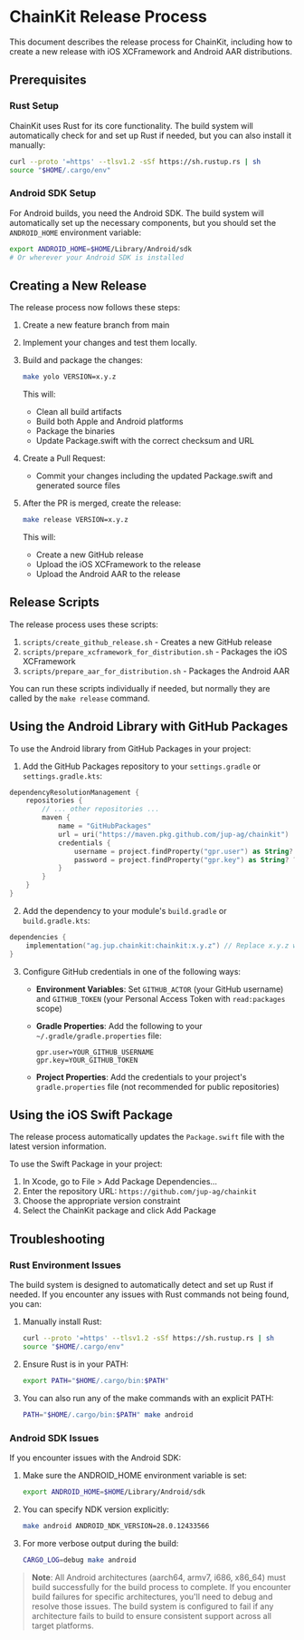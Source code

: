 # ChainKit Release Process

This document describes the release process for ChainKit, including how to create a new release with iOS XCFramework and Android AAR distributions.

## Prerequisites

### Rust Setup

ChainKit uses Rust for its core functionality. The build system will automatically check for and set up Rust if needed, but you can also install it manually:

```bash
curl --proto '=https' --tlsv1.2 -sSf https://sh.rustup.rs | sh
source "$HOME/.cargo/env"
```

### Android SDK Setup

For Android builds, you need the Android SDK. The build system will automatically set up the necessary components, but you should set the `ANDROID_HOME` environment variable:

```bash
export ANDROID_HOME=$HOME/Library/Android/sdk
# Or wherever your Android SDK is installed
```

## Creating a New Release

The release process now follows these steps:

1. Create a new feature branch from main

2. Implement your changes and test them locally.

3. Build and package the changes:
   ```bash
   make yolo VERSION=x.y.z
   ```
   This will:
   - Clean all build artifacts
   - Build both Apple and Android platforms
   - Package the binaries
   - Update Package.swift with the correct checksum and URL

4. Create a Pull Request:
   - Commit your changes including the updated Package.swift and generated source files

5. After the PR is merged, create the release:
   ```bash
   make release VERSION=x.y.z
   ```
   This will:
   - Create a new GitHub release
   - Upload the iOS XCFramework to the release
   - Upload the Android AAR to the release

## Release Scripts

The release process uses these scripts:

1. `scripts/create_github_release.sh` - Creates a new GitHub release
2. `scripts/prepare_xcframework_for_distribution.sh` - Packages the iOS XCFramework
3. `scripts/prepare_aar_for_distribution.sh` - Packages the Android AAR

You can run these scripts individually if needed, but normally they are called by the `make release` command.

## Using the Android Library with GitHub Packages

To use the Android library from GitHub Packages in your project:

1. Add the GitHub Packages repository to your `settings.gradle` or `settings.gradle.kts`:

```kotlin
dependencyResolutionManagement {
    repositories {
        // ... other repositories ...
        maven {
            name = "GitHubPackages"
            url = uri("https://maven.pkg.github.com/jup-ag/chainkit")
            credentials {
                username = project.findProperty("gpr.user") as String? ?: System.getenv("GITHUB_ACTOR")
                password = project.findProperty("gpr.key") as String? ?: System.getenv("GITHUB_TOKEN")
            }
        }
    }
}
```

2. Add the dependency to your module's `build.gradle` or `build.gradle.kts`:

```kotlin
dependencies {
    implementation("ag.jup.chainkit:chainkit:x.y.z") // Replace x.y.z with the desired version
}
```

3. Configure GitHub credentials in one of the following ways:

   - **Environment Variables**: Set `GITHUB_ACTOR` (your GitHub username) and `GITHUB_TOKEN` (your Personal Access Token with `read:packages` scope)
   
   - **Gradle Properties**: Add the following to your `~/.gradle/gradle.properties` file:
     ```
     gpr.user=YOUR_GITHUB_USERNAME
     gpr.key=YOUR_GITHUB_TOKEN
     ```

   - **Project Properties**: Add the credentials to your project's `gradle.properties` file (not recommended for public repositories)

## Using the iOS Swift Package

The release process automatically updates the `Package.swift` file with the latest version information. 

To use the Swift Package in your project:

1. In Xcode, go to File > Add Package Dependencies...
2. Enter the repository URL: `https://github.com/jup-ag/chainkit`
3. Choose the appropriate version constraint
4. Select the ChainKit package and click Add Package

## Troubleshooting

### Rust Environment Issues

The build system is designed to automatically detect and set up Rust if needed. If you encounter any issues with Rust commands not being found, you can:

1. Manually install Rust:
   ```bash
   curl --proto '=https' --tlsv1.2 -sSf https://sh.rustup.rs | sh
   source "$HOME/.cargo/env"
   ```

2. Ensure Rust is in your PATH:
   ```bash
   export PATH="$HOME/.cargo/bin:$PATH"
   ```

3. You can also run any of the make commands with an explicit PATH:
   ```bash
   PATH="$HOME/.cargo/bin:$PATH" make android
   ```

### Android SDK Issues

If you encounter issues with the Android SDK:

1. Make sure the ANDROID_HOME environment variable is set:
   ```bash
   export ANDROID_HOME=$HOME/Library/Android/sdk
   ```

2. You can specify NDK version explicitly:
   ```bash
   make android ANDROID_NDK_VERSION=28.0.12433566
   ```

3. For more verbose output during the build:
   ```bash
   CARGO_LOG=debug make android
   ```

> **Note**: All Android architectures (aarch64, armv7, i686, x86_64) must build successfully for 
> the build process to complete. If you encounter build failures for specific architectures, 
> you'll need to debug and resolve those issues. The build system is configured to fail if any
> architecture fails to build to ensure consistent support across all target platforms.